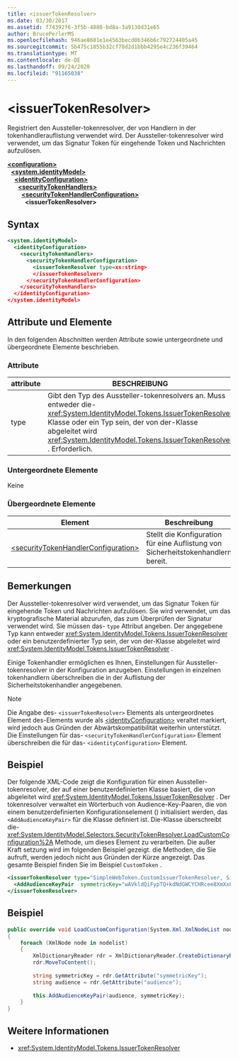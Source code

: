 ```yaml
---
title: <issuerTokenResolver>
ms.date: 03/30/2017
ms.assetid: f74392f6-3f5b-4880-bd8a-3a9130d31e65
author: BrucePerlerMS
ms.openlocfilehash: 946ae8601e1e4563becd0b346b6c792724405a45
ms.sourcegitcommit: 5b475c1855b32cf78d2d1bbb4295e4c236f39464
ms.translationtype: MT
ms.contentlocale: de-DE
ms.lasthandoff: 09/24/2020
ms.locfileid: "91165038"
---
```

# \<issuerTokenResolver>

Registriert den Aussteller-tokenresolver, der von Handlern in der tokenhandlerauflistung verwendet wird. Der Aussteller-tokenresolver wird verwendet, um das Signatur Token für eingehende Token und Nachrichten aufzulösen.  
  
[**\<configuration>**](../configuration-element.md)\
&nbsp;&nbsp;[**\<system.identityModel>**](system-identitymodel.md)\
&nbsp;&nbsp;&nbsp;&nbsp;[**\<identityConfiguration>**](identityconfiguration.md)\
&nbsp;&nbsp;&nbsp;&nbsp;&nbsp;&nbsp;[**\<securityTokenHandlers>**](securitytokenhandlers.md)\
&nbsp;&nbsp;&nbsp;&nbsp;&nbsp;&nbsp;&nbsp;&nbsp;[**\<securityTokenHandlerConfiguration>**](securitytokenhandlerconfiguration.md)\
&nbsp;&nbsp;&nbsp;&nbsp;&nbsp;&nbsp;&nbsp;&nbsp;&nbsp;&nbsp;**\<issuerTokenResolver>**  
  
## <a name="syntax"></a>Syntax  
  
```xml  
<system.identityModel>  
  <identityConfiguration>  
    <securityTokenHandlers>  
      <securityTokenHandlerConfiguration>  
        <issuerTokenResolver type=xs:string>  
        </issuerTokenResolver>  
      </securityTokenHandlerConfiguration>  
    </securityTokenHandlers>  
  </identityConfiguration>  
</system.identityModel>  
```  
  
## <a name="attributes-and-elements"></a>Attribute und Elemente  

 In den folgenden Abschnitten werden Attribute sowie untergeordnete und übergeordnete Elemente beschrieben.  
  
### <a name="attributes"></a>Attribute  
  
|attribute|BESCHREIBUNG|  
|---------------|-----------------|  
|type|Gibt den Typ des Aussteller-tokenresolvers an. Muss entweder die- <xref:System.IdentityModel.Tokens.IssuerTokenResolver> Klasse oder ein Typ sein, der von der-Klasse abgeleitet wird <xref:System.IdentityModel.Tokens.IssuerTokenResolver> . Erforderlich.|  
  
### <a name="child-elements"></a>Untergeordnete Elemente  

 Keine  
  
### <a name="parent-elements"></a>Übergeordnete Elemente  
  
|Element|Beschreibung|  
|-------------|-----------------|  
|[\<securityTokenHandlerConfiguration>](securitytokenhandlerconfiguration.md)|Stellt die Konfiguration für eine Auflistung von Sicherheitstokenhandlern bereit.|  
  
## <a name="remarks"></a>Bemerkungen  

 Der Aussteller-tokenresolver wird verwendet, um das Signatur Token für eingehende Token und Nachrichten aufzulösen. Sie wird verwendet, um das kryptografische Material abzurufen, das zum Überprüfen der Signatur verwendet wird. Sie müssen das- `type` Attribut angeben. Der angegebene Typ kann entweder <xref:System.IdentityModel.Tokens.IssuerTokenResolver> oder ein benutzerdefinierter Typ sein, der von der-Klasse abgeleitet wird <xref:System.IdentityModel.Tokens.IssuerTokenResolver> .  
  
 Einige Tokenhandler ermöglichen es Ihnen, Einstellungen für Aussteller-tokenresolver in der Konfiguration anzugeben. Einstellungen in einzelnen tokenhandlern überschreiben die in der Auflistung der Sicherheitstokenhandler angegebenen.  
  
> [!NOTE]
> Die Angabe des- `<issuerTokenResolver>` Elements als untergeordnetes Element des-Elements wurde als [\<identityConfiguration>](identityconfiguration.md) veraltet markiert, wird jedoch aus Gründen der Abwärtskompatibilität weiterhin unterstützt. Die Einstellungen für das- `<securityTokenHandlerConfiguration>` Element überschreiben die für das- `<identityConfiguration>` Element.  
  
## <a name="example"></a>Beispiel  

 Der folgende XML-Code zeigt die Konfiguration für einen Aussteller-tokenresolver, der auf einer benutzerdefinierten Klasse basiert, die von abgeleitet wird <xref:System.IdentityModel.Tokens.IssuerTokenResolver> . Der tokenresolver verwaltet ein Wörterbuch von Audience-Key-Paaren, die von einem benutzerdefinierten Konfigurationselement () initialisiert werden, das `<AddAudienceKeyPair>` für die Klasse definiert ist. Die-Klasse überschreibt die- <xref:System.IdentityModel.Selectors.SecurityTokenResolver.LoadCustomConfiguration%2A> Methode, um dieses Element zu verarbeiten. Die außer Kraft setzung wird im folgenden Beispiel gezeigt. die Methoden, die Sie aufruft, werden jedoch nicht aus Gründen der Kürze angezeigt. Das gesamte Beispiel finden Sie im Beispiel `CustomToken` .  
  
```xml  
<issuerTokenResolver type="SimpleWebToken.CustomIssuerTokenResolver, SimpleWebToken">  
  <AddAudienceKeyPair  symmetricKey="wAVkldQiFypTQ+kdNdGWCYCHRcee8XmXxOvgmak8vSY=" audience="http://localhost:19851/" />  
</issuerTokenResolver>  
```  
  
## <a name="example"></a>Beispiel
  
```csharp
public override void LoadCustomConfiguration(System.Xml.XmlNodeList nodelist)  
{  
    foreach (XmlNode node in nodelist)  
    {  
        XmlDictionaryReader rdr = XmlDictionaryReader.CreateDictionaryReader(new XmlTextReader(new StringReader(node.OuterXml)));  
        rdr.MoveToContent();  
  
        string symmetricKey = rdr.GetAttribute("symmetricKey");  
        string audience = rdr.GetAttribute("audience");  
  
        this.AddAudienceKeyPair(audience, symmetricKey);  
    }  
}  
```
  
## <a name="see-also"></a>Weitere Informationen

- <xref:System.IdentityModel.Tokens.IssuerTokenResolver>
